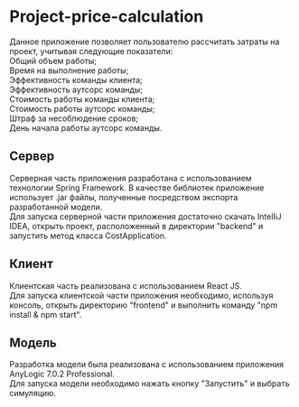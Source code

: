 # Project-price-calculation
Данное приложение позволяет пользователю рассчитать затраты на проект, учитывая следующие показатели:  
Общий объем работы;  
Время на выполнение работы;  
Эффективность команды клиента;  
Эффективность аутсорс команды;  
Стоимость работы команды клиента;  
Стоимость работы аутсорс команды;  
Штраф за несоблюдение сроков;  
День начала работы аутсорс команды.
## Сервер
Серверная часть приложения разработана с использованием технологии Spring Framework. В качестве библиотек приложение использует .jar файлы, полученные посредством экспорта разработанной модели.  
Для запуска серверной части приложения достаточно скачать IntelliJ IDEA, открыть проект, расположенный в директории "backend" и запустить метод класса CostApplication.
## Клиент
Клиентская часть реализована с использованием React JS.  
Для запуска клиентской части приложения необходимо, используя консоль, открыть директорию "frontend" и выполнить команду "npm install & npm start".
## Модель
Разработка модели была реализована с использованием приложения AnyLogic 7.0.2 Professional.  
Для запуска модели необходимо нажать кнопку "Запустить" и выбрать симуляцию.
